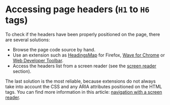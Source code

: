 # Accessing page headers (`H1` to `H6` tags)

<script>$(document).ready(function () {
    setBreadcrumb([
        {"label":"Test tools", "url": "./methodes-outils.html"},
        {"label":"Accessing page headers"}]);
});</script>

<span data-menuitem="methodes-outils"></span>

To check if the headers have been properly positioned on the page, there are several solutions:
- Browse the page code source by hand.
- Use an extension such as [HeadingsMap](https://addons.mozilla.org/fr/firefox/addon/headingsmap/) for Firefox, [Wave for Chrome](http://wave.webaim.org/extension/) or [Web Developer Toolbar](http://chrispederick.com/work/web-developer/).
- Access the headers list from a screen reader (see the [screen reader](./methodes-outils-lecteur-ecran.html) section).

The last solution is the most reliable, because extensions do not always take into account the CSS and any ARIA attributes positioned on the HTML tags.
You can find more information in this article: [navigation with a screen reader](./methods-tools-player-ecran.html).

<!--  This file is part of a11y-guidelines | Our vision of mobile & web accessibility guidelines and best practices, with valid/invalid examples.
 Copyright (C) 2016  Orange SA
 See the Creative Commons Legal Code Attribution-ShareAlike 3.0 Unported License for more details (LICENSE file). -->
